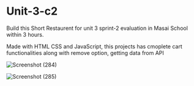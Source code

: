 # Unit-3-c2

Build this Short Restaurent for unit 3 sprint-2 evaluation in Masai School within 3 hours.

Made with HTML CSS and JavaScript, this projects has cmoplete cart functionalities along with remove option, getting data from API


![Screenshot (284)](https://user-images.githubusercontent.com/96072906/165777171-230676df-59e9-4f5d-b61d-53682ddb4f73.png)


![Screenshot (285)](https://user-images.githubusercontent.com/96072906/165777329-34c9b900-a3c2-47db-8a4c-32d5fbcc61c2.png)
